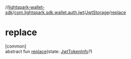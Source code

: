 //[lightspark-wallet-sdk](../../../index.md)/[com.lightspark.sdk.wallet.auth.jwt](../index.md)/[JwtStorage](index.md)/[replace](replace.md)

# replace

[common]\
abstract fun [replace](replace.md)(state: [JwtTokenInfo](../-jwt-token-info/index.md)?)
